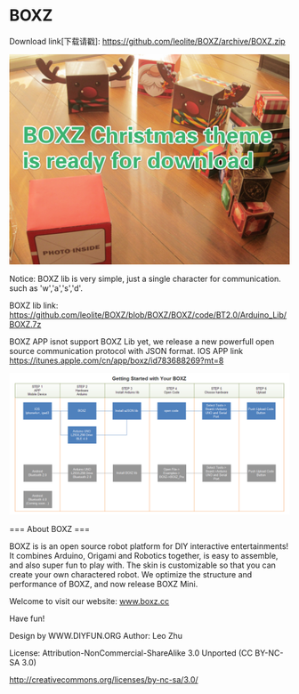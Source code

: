 BOXZ
====
Download link[下载请戳]: https://github.com/leolite/BOXZ/archive/BOXZ.zip

![alt text](BOXZ/Photo/BOXZ_Skin_CD.jpg "Skin")


Notice:
BOXZ lib is very simple, just a single character for communication. such as 'w','a','s','d'.

BOXZ lib link: https://github.com/leolite/BOXZ/blob/BOXZ/BOXZ/code/BT2.0/Arduino_Lib/BOXZ.7z

BOXZ APP isnot support BOXZ Lib yet, we release a new powerfull open source communication protocol with JSON format.
IOS APP link
https://itunes.apple.com/cn/app/boxz/id783688269?mt=8


![alt text](BOXZ/Photo/BOXZ_GettingStarted.png "GettingStarted")


=== About BOXZ ===

BOXZ is is an open source robot platform for DIY interactive entertainments! It combines Arduino, Origami and Robotics together, is easy to assemble, and also super fun to play with. The skin is customizable so that you can create your own charactered robot. 
We optimize the structure and performance of BOXZ, and now release BOXZ Mini.

Welcome to visit our website: www.boxz.cc


Have fun!

Design by WWW.DIYFUN.ORG
Author: Leo Zhu 


License: Attribution-NonCommercial-ShareAlike 3.0 Unported (CC BY-NC-SA 3.0) 

http://creativecommons.org/licenses/by-nc-sa/3.0/ 
